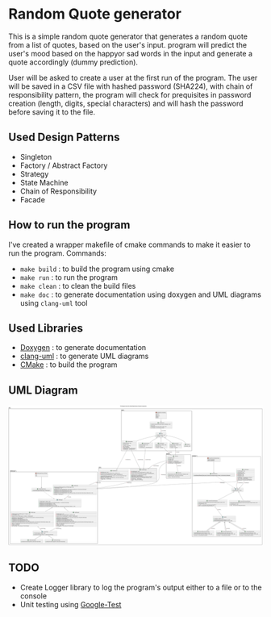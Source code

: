 # Random Quote generator 
This is a simple random quote generator that generates a random quote from a list of quotes, based on the user's input.
program will predict the user's mood based on the happyor sad words in the input and generate a quote accordingly (dummy prediction).

User will be asked to create a user at the first run of the program. The user will be saved in a CSV file with hashed password (SHA224),
with chain of responsibility pattern, the program will check for prequisites in password creation (length, digits, special characters) and will hash the password before saving it to the file.

## Used Design Patterns
- Singleton
- Factory / Abstract Factory
- Strategy
- State Machine
- Chain of Responsibility
- Facade


## How to run the program
I've created a wrapper makefile of cmake commands to make it easier to run the program.
Commands:
- `make build` : to build the program using cmake
- `make run` : to run the program
- `make clean` : to clean the build files
- `make doc` : to generate documentation using doxygen and UML diagrams using `clang-uml` tool

## Used Libraries
- [Doxygen](https://www.doxygen.nl/index.html) : to generate documentation
- [clang-uml](https://clang-uml.github.io/index.html) : to generate UML diagrams
- [CMake](https://cmake.org/) : to build the program

## UML Diagram
![UML Diagram](./docs/diagrams/system_class_diagram.svg)


## TODO
- Create Logger library to log the program's output either to a file or to the console 
- Unit testing using [Google-Test](https://github.com/google/googletest)


